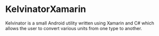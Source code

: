 # KelvinatorXamarin
Kelvinator is a small Android utility written using Xamarin and C# which allows the user to convert various units from one type to another.
